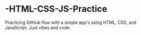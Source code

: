 # -HTML-CSS-JS-Practice
Practicing GitHub flow with a simple app's using HTML, CSS, and JavaScript. Just vibes and code.
